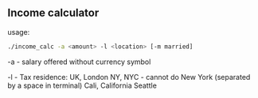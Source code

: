 ## Income calculator

usage: 

```bash
./income_calc -a <amount> -l <location> [-m married]
```
-a - salary offered without currency symbol

-l - Tax residence: 
         UK, London
         NY, NYC - cannot do New York (separated by a space in terminal)
         Cali, California
         Seattle
